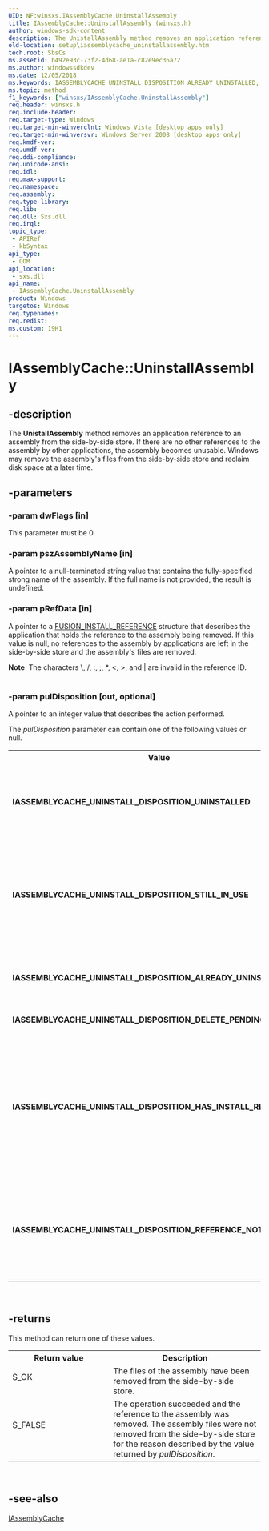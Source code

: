 ```yaml
---
UID: NF:winsxs.IAssemblyCache.UninstallAssembly
title: IAssemblyCache::UninstallAssembly (winsxs.h)
author: windows-sdk-content
description: The UnistallAssembly method removes an application reference to an assembly from the side-by-side store.
old-location: setup\iassemblycache_uninstallassembly.htm
tech.root: SbsCs
ms.assetid: b492e93c-73f2-4d68-ae1a-c82e9ec36a72
ms.author: windowssdkdev
ms.date: 12/05/2018
ms.keywords: IASSEMBLYCACHE_UNINSTALL_DISPOSITION_ALREADY_UNINSTALLED, IASSEMBLYCACHE_UNINSTALL_DISPOSITION_DELETE_PENDING, IASSEMBLYCACHE_UNINSTALL_DISPOSITION_HAS_INSTALL_REFERENCES, IASSEMBLYCACHE_UNINSTALL_DISPOSITION_REFERENCE_NOT_FOUND, IASSEMBLYCACHE_UNINSTALL_DISPOSITION_STILL_IN_USE, IASSEMBLYCACHE_UNINSTALL_DISPOSITION_UNINSTALLED, IAssemblyCache interface [Side-by-side Assemblies],UninstallAssembly method, IAssemblyCache.UninstallAssembly, IAssemblyCache::UninstallAssembly, UninstallAssembly, UninstallAssembly method [Side-by-side Assemblies], UninstallAssembly method [Side-by-side Assemblies],IAssemblyCache interface, setup.iassemblycache_uninstallassembly, winsxs/IAssemblyCache::UninstallAssembly
ms.topic: method
f1_keywords: ["winsxs/IAssemblyCache.UninstallAssembly"]
req.header: winsxs.h
req.include-header: 
req.target-type: Windows
req.target-min-winverclnt: Windows Vista [desktop apps only]
req.target-min-winversvr: Windows Server 2008 [desktop apps only]
req.kmdf-ver: 
req.umdf-ver: 
req.ddi-compliance: 
req.unicode-ansi: 
req.idl: 
req.max-support: 
req.namespace: 
req.assembly: 
req.type-library: 
req.lib: 
req.dll: Sxs.dll
req.irql: 
topic_type:
 - APIRef
 - kbSyntax
api_type:
 - COM
api_location:
 - sxs.dll
api_name:
 - IAssemblyCache.UninstallAssembly
product: Windows
targetos: Windows
req.typenames: 
req.redist: 
ms.custom: 19H1
---
```


# IAssemblyCache::UninstallAssembly


## -description


The <b>UnistallAssembly</b> method removes an application reference to an assembly from the side-by-side store. If there are no other references to the assembly by other applications, the assembly becomes unusable. Windows may remove the assembly's files from the side-by-side store and reclaim disk space at a later time. 


## -parameters




### -param dwFlags [in]

This parameter must be 0.


### -param pszAssemblyName [in]

A pointer to a null-terminated string value that contains the fully-specified strong name of the assembly. If the full name is not provided, the result is undefined.


### -param pRefData [in]

A pointer to a <a href="https://docs.microsoft.com/windows/desktop/api/winsxs/ns-winsxs-_fusion_install_reference_">FUSION_INSTALL_REFERENCE</a> structure that describes the application that holds the reference to the assembly being removed. If this value is null, no  references to the assembly by applications  are left in the side-by-side store and the assembly's files are removed.

<div class="alert"><b>Note</b>  The characters \, /, :, ;, *, &lt;, &gt;, and | are invalid in the reference ID.</div>
<div> </div>

### -param pulDisposition [out, optional]

A pointer to an integer value that describes the action performed.


The <i>pulDisposition</i> parameter can contain one of the following values or null.



<table>
<tr>
<th>Value</th>
<th>Meaning</th>
</tr>
<tr>
<td width="40%"><a id="IASSEMBLYCACHE_UNINSTALL_DISPOSITION_UNINSTALLED"></a><a id="iassemblycache_uninstall_disposition_uninstalled"></a><dl>
<dt><b>IASSEMBLYCACHE_UNINSTALL_DISPOSITION_UNINSTALLED</b></dt>
</dl>
</td>
<td width="60%">
The assembly files have been removed from the side-by-side store.

</td>
</tr>
<tr>
<td width="40%"><a id="IASSEMBLYCACHE_UNINSTALL_DISPOSITION_STILL_IN_USE"></a><a id="iassemblycache_uninstall_disposition_still_in_use"></a><dl>
<dt><b>IASSEMBLYCACHE_UNINSTALL_DISPOSITION_STILL_IN_USE</b></dt>
</dl>
</td>
<td width="60%">
The assembly's files have not been removed because an application is using the assembly.

</td>
</tr>
<tr>
<td width="40%"><a id="IASSEMBLYCACHE_UNINSTALL_DISPOSITION_ALREADY_UNINSTALLED"></a><a id="iassemblycache_uninstall_disposition_already_uninstalled"></a><dl>
<dt><b>IASSEMBLYCACHE_UNINSTALL_DISPOSITION_ALREADY_UNINSTALLED</b></dt>
</dl>
</td>
<td width="60%">
The assembly does not exist in the side-by-side store.

</td>
</tr>
<tr>
<td width="40%"><a id="IASSEMBLYCACHE_UNINSTALL_DISPOSITION_DELETE_PENDING"></a><a id="iassemblycache_uninstall_disposition_delete_pending"></a><dl>
<dt><b>IASSEMBLYCACHE_UNINSTALL_DISPOSITION_DELETE_PENDING</b></dt>
</dl>
</td>
<td width="60%">
Reserved.

</td>
</tr>
<tr>
<td width="40%"><a id="IASSEMBLYCACHE_UNINSTALL_DISPOSITION_HAS_INSTALL_REFERENCES"></a><a id="iassemblycache_uninstall_disposition_has_install_references"></a><dl>
<dt><b>IASSEMBLYCACHE_UNINSTALL_DISPOSITION_HAS_INSTALL_REFERENCES</b></dt>
</dl>
</td>
<td width="60%">
The assembly's files have not been removed because the side-by-side store contains a reference to the assembly by another application.

</td>
</tr>
<tr>
<td width="40%"><a id="IASSEMBLYCACHE_UNINSTALL_DISPOSITION_REFERENCE_NOT_FOUND"></a><a id="iassemblycache_uninstall_disposition_reference_not_found"></a><dl>
<dt><b>IASSEMBLYCACHE_UNINSTALL_DISPOSITION_REFERENCE_NOT_FOUND</b></dt>
</dl>
</td>
<td width="60%">
The reference specified in <i>pRefData</i> does not exist in the side-by-side store.

</td>
</tr>
</table>
 


## -returns



This method can return one of these values.

<table>
<tr>
<th>Return value</th>
<th>Description</th>
</tr>
<tr>
<td width="40%">
<dl>
<dt>S_OK</dt>
</dl>
</td>
<td width="60%">
The files of the assembly have been removed from the side-by-side store.

</td>
</tr>
<tr>
<td width="40%">
<dl>
<dt>S_FALSE</dt>
</dl>
</td>
<td width="60%">
The operation succeeded and the reference to the assembly was removed. The assembly files were not removed from the side-by-side store for the reason described by the value returned by <i>pulDisposition</i>.

</td>
</tr>
</table>
 




## -see-also




<a href="https://docs.microsoft.com/windows/desktop/api/winsxs/nn-winsxs-iassemblycache">IAssemblyCache</a>
 

 

